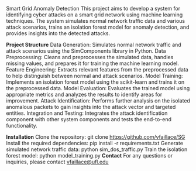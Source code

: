Smart Grid Anomaly Detection
This project aims to develop a system for identifying cyber attacks on a smart grid network using machine learning techniques. The system simulates normal network traffic data and various attack scenarios, trains an isolation forest model for anomaly detection, and provides insights into the detected attacks.

**Project Structure**
Data Generation: Simulates normal network traffic and attack scenarios using the SimComponents library in Python.
Data Preprocessing: Cleans and preprocesses the simulated data, handles missing values, and prepares it for training the machine learning model.
Feature Engineering: Extracts relevant features from the preprocessed data to help distinguish between normal and attack scenarios.
Model Training: Implements an isolation forest model using the scikit-learn and trains it on the preprocessed data.
Model Evaluation: Evaluates the trained model using appropriate metrics and analyzes the results to identify areas for improvement.
Attack Identification: Performs further analysis on the isolated anomalous packets to gain insights into the attack vector and targeted entities.
Integration and Testing: Integrates the attack identification component with other system components and tests the end-to-end functionality.

**Installation**
Clone the repository: git clone https://github.com/vfaillace/SG
Install the required dependencies: pip install -r requirements.txt
Generate simulated network traffic data: python sim_dos_traffic.py
Train the isolation forest model: python model_training.py
**Contact**
For any questions or inquiries, please contact vfaillace@ufl.edu

